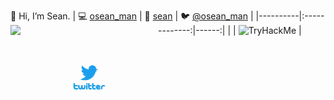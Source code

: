 👋 Hi, I’m Sean. 
 | :computer: [osean_man](https://github.com/osean-man)   |      :ninja: [sean](https://tryhackme.com/p/sean)      |  :bird: [@osean_man](https://twitter.com/osean_man) |
|----------|:-------------:|------:|
| <img align="left" src="https://github-readme-stats.vercel.app/api?username=osean-man&show_icons=true&theme=merko" /> |  <img src="https://tryhackme-badges.s3.amazonaws.com/sean.png" alt="TryHackMe"> | <img align="left" src="https://raw.githubusercontent.com/osean-man/osean-man/main/twitter.gif" />
